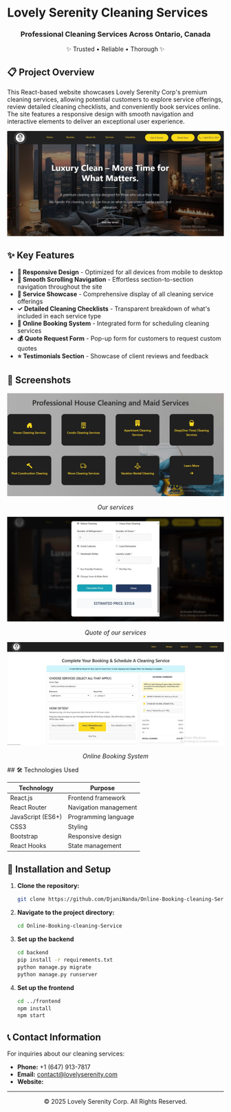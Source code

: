 # Lovely Serenity Cleaning Services
<div align="center">
  <h3>Professional Cleaning Services Across Ontario, Canada</h3>
  <p>✨ Trusted • Reliable • Thorough ✨</p>
</div>

## 📋 Project Overview

This React-based website showcases Lovely Serenity Corp's premium cleaning services, allowing potential customers to explore service offerings, review detailed cleaning checklists, and conveniently book services online. The site features a responsive design with smooth navigation and interactive elements to deliver an exceptional user experience.

<div align="center">
  <img src="./images/1.JPG" alt="Website Preview" />
</div>

## ✨ Key Features

- **📱 Responsive Design** - Optimized for all devices from mobile to desktop
- **🔄 Smooth Scrolling Navigation** - Effortless section-to-section navigation throughout the site
- **🧹 Service Showcase** - Comprehensive display of all cleaning service offerings
- **✓ Detailed Cleaning Checklists** - Transparent breakdown of what's included in each service type
- **📅 Online Booking System** - Integrated form for scheduling cleaning services
- **💰 Quote Request Form** - Pop-up form for customers to request custom quotes
- **⭐ Testimonials Section** - Showcase of client reviews and feedback

## 📸 Screenshots

<div align="center">
  <img src="./images/2.JPG" alt="Homepage" />
  <p><em>Our services</em></p>

  <img src="./images/3.JPG" alt="Qoute" />
  <p><em>Quote of our services</em></p>
  
  <img src="./images/4.JPG" alt="Booking Form" />
  <p><em>Online Booking System</em></p>
  
</div>
## 🛠️ Technologies Used

<div align="center">

| Technology | Purpose |
|------------|---------|
| React.js | Frontend framework |
| React Router | Navigation management |
| JavaScript (ES6+) | Programming language |
| CSS3 | Styling |
| Bootstrap | Responsive design |
| React Hooks | State management |

</div>

## 🚀 Installation and Setup

1. **Clone the repository:**
   ```bash
   git clone https://github.com/DjaniNanda/Online-Booking-cleaning-Services.git
   ```

2. **Navigate to the project directory:**
   ```bash
   cd Online-Booking-cleaning-Service
   ```

3. **Set up the backend**
   ```bash
   cd backend
   pip install -r requirements.txt
   python manage.py migrate
   python manage.py runserver
   ```

4. **Set up the frontend**
   ```bash
   cd ../frontend
   npm install
   npm start
   ```

## 📞 Contact Information

For inquiries about our cleaning services:

- **Phone:** +1 (647) 913-7817
- **Email:** [contact@lovelyserenity.com](mailto:contact@lovelyserenity.com)
- **Website:** 

---

<div align="center">
  <p>© 2025 Lovely Serenity Corp. All Rights Reserved.</p>
</div>
 
